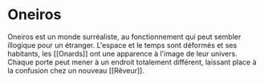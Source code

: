 # Oneiros
Oneiros est un monde surréaliste, au fonctionnement qui peut sembler illogique pour un étranger. L'espace et le temps sont déformés et ses habitants, les [[Onards]] ont une apparence à l'image de leur univers. 
Chaque porte peut mener à un endroit totalement différent, laissant place à la confusion chez un nouveau [[Rêveur]]. 